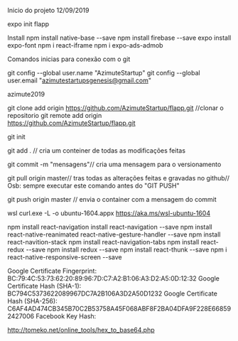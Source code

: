 Inicio do projeto 12/09/2019

expo init flapp

Install 
npm install native-base --save
npm install firebase --save
expo install expo-font
npm i react-iframe
npm i expo-ads-admob

Comandos inicias para conexão com o git

git config --global user.name "AzimuteStartup"
git config --global user.email "azimutestartupsgenesis@gmail.com"


azimute2019

git clone add origin https://github.com/AzimuteStartup/flapp.git //clonar o repositorio
git remote add origin https://github.com/AzimuteStartup/flapp.git

git init

git add . // cria um conteiner de todas as modificações feitas

git commit -m "mensagens"// cria uma mensagem para o versionamento

git pull origin master// tras todas as alterações feitas e gravadas no github// Osb: sempre executar este comando antes do "GIT PUSH" 

git push origin master // envia o container com a mensagem do commit 

wsl
curl.exe -L -o ubuntu-1604.appx https://aka.ms/wsl-ubuntu-1604


npm install react-navigation
install react-navigation --save
npm install react-native-reanimated react-native-gesture-handler --save
npm install react-navition-stack
npm install react-navigation-tabs
npm install react-redux --save
npm install redux --save
npm install react-thunk --save
npm i react-native-responsive-screen --save


Google Certificate Fingerprint:     BC:79:4C:53:73:62:20:89:96:7D:C7:A2:B1:06:A3:D2:A5:0D:12:32
Google Certificate Hash (SHA-1):    BC794C5373622089967DC7A2B106A3D2A50D1232
Google Certificate Hash (SHA-256):  C6AF4AD474CB345B70C2B53758A45F068ABF8F2BA04DFA9F228E668592427006
Facebook Key Hash:

http://tomeko.net/online_tools/hex_to_base64.php


